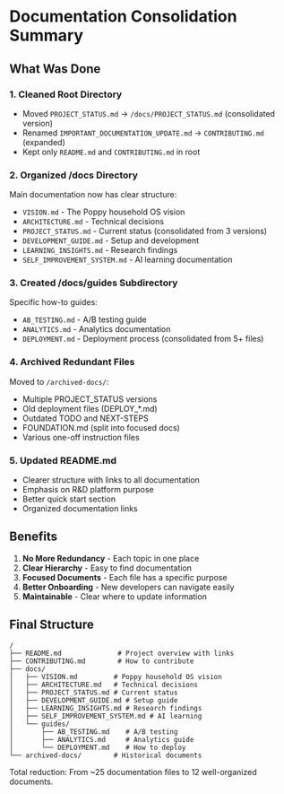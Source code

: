 # Documentation Consolidation Summary

## What Was Done

### 1. **Cleaned Root Directory**
- Moved `PROJECT_STATUS.md` → `/docs/PROJECT_STATUS.md` (consolidated version)
- Renamed `IMPORTANT_DOCUMENTATION_UPDATE.md` → `CONTRIBUTING.md` (expanded)
- Kept only `README.md` and `CONTRIBUTING.md` in root

### 2. **Organized /docs Directory**
Main documentation now has clear structure:
- `VISION.md` - The Poppy household OS vision
- `ARCHITECTURE.md` - Technical decisions
- `PROJECT_STATUS.md` - Current status (consolidated from 3 versions)
- `DEVELOPMENT_GUIDE.md` - Setup and development
- `LEARNING_INSIGHTS.md` - Research findings
- `SELF_IMPROVEMENT_SYSTEM.md` - AI learning documentation

### 3. **Created /docs/guides Subdirectory**
Specific how-to guides:
- `AB_TESTING.md` - A/B testing guide
- `ANALYTICS.md` - Analytics documentation
- `DEPLOYMENT.md` - Deployment process (consolidated from 5+ files)

### 4. **Archived Redundant Files**
Moved to `/archived-docs/`:
- Multiple PROJECT_STATUS versions
- Old deployment files (DEPLOY_*.md)
- Outdated TODO and NEXT-STEPS
- FOUNDATION.md (split into focused docs)
- Various one-off instruction files

### 5. **Updated README.md**
- Clearer structure with links to all documentation
- Emphasis on R&D platform purpose
- Better quick start section
- Organized documentation links

## Benefits

1. **No More Redundancy** - Each topic in one place
2. **Clear Hierarchy** - Easy to find documentation
3. **Focused Documents** - Each file has a specific purpose
4. **Better Onboarding** - New developers can navigate easily
5. **Maintainable** - Clear where to update information

## Final Structure

```
/
├── README.md              # Project overview with links
├── CONTRIBUTING.md        # How to contribute
├── docs/
│   ├── VISION.md         # Poppy household OS vision
│   ├── ARCHITECTURE.md   # Technical decisions
│   ├── PROJECT_STATUS.md # Current status
│   ├── DEVELOPMENT_GUIDE.md # Setup guide
│   ├── LEARNING_INSIGHTS.md # Research findings
│   ├── SELF_IMPROVEMENT_SYSTEM.md # AI learning
│   └── guides/
│       ├── AB_TESTING.md    # A/B testing
│       ├── ANALYTICS.md     # Analytics guide
│       └── DEPLOYMENT.md    # How to deploy
└── archived-docs/        # Historical documents
```

Total reduction: From ~25 documentation files to 12 well-organized documents.